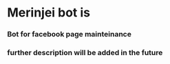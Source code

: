 # Merinjei bot is 
### Bot for facebook page mainteinance
### further description will be added in the future
